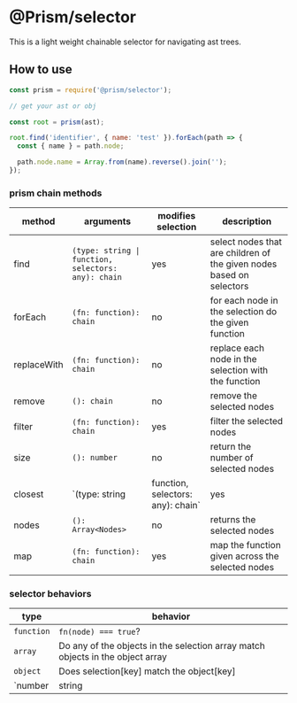 # @Prism/selector

This is a light weight chainable selector for navigating ast trees.

## How to use

```javascript
const prism = require('@prism/selector');

// get your ast or obj

const root = prism(ast);

root.find('identifier', { name: 'test' }).forEach(path => {
  const { name } = path.node;

  path.node.name = Array.from(name).reverse().join('');
});
```

### prism chain methods

| method | arguments | modifies selection | description |
| --- | --- | --- | --- |
| find | `(type: string \| function, selectors: any): chain` | yes | select nodes that are children of the given nodes based on selectors |
| forEach | `(fn: function): chain` | no | for each node in the selection do the given function |
| replaceWith | `(fn: function): chain` | no | replace each node in the selection with the function |
| remove | `(): chain` | no | remove the selected nodes |
| filter | `(fn: function): chain` | yes | filter the selected nodes |
| size | `(): number` | no | return the number of selected nodes |
| closest | `(type: string | function, selectors: any): chain` | yes | selects the closest direct parents of the given node that match the selectors |
| nodes | `(): Array<Nodes>` | no | returns the selected nodes |
| map | `(fn: function): chain` | yes | map the function given across the selected nodes |

### selector behaviors

| type | behavior |
| --- | --- |
| `function` | `fn(node) === true`? |
| `array` | Do any of the objects in the selection array match objects in the object array |
| `object` | Does selection\[key\] match the object\[key\] |
| `number | string | any` | does the selection match the given value |
